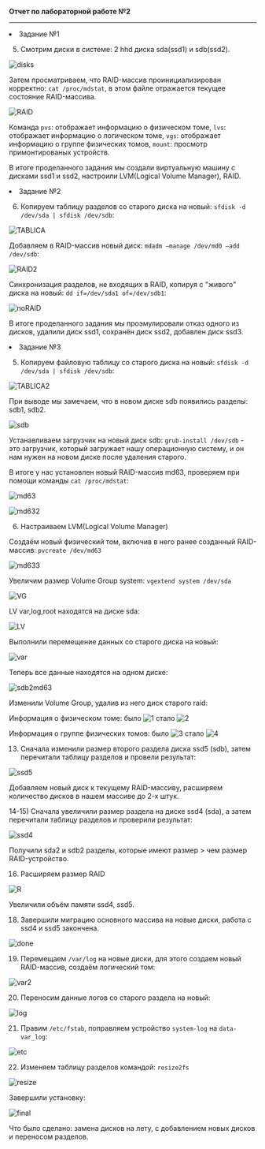 **Отчет по лабораторной работе №2**
***
<li>Задание №1</li>

5) Смотрим диски в системе: 2 hhd диска sda(ssd1) и sdb(ssd2).

![disks](https://github.com/Kc0va/suzenOS/blob/master/laba%202/images/%D0%BF%D1%83%D0%BD%D0%BA%D1%82%205.png?raw=true)

Затем просматриваем, что RAID-массив проинициализирован корректно: `cat /proc/mdstat`, в этом файле отражается текущее состояние RAID-массива.

![RAID](https://github.com/Kc0va/suzenOS/blob/master/laba%202/images/RAID.png?raw=true)

Команда `pvs`: отображает информацию о физическом томе, `lvs`: отображает информацию о логическом томе, `vgs`: отображает информацию о группе физических томов, `mount`: просмотр примонтированых устройств.

В итоге проделанного задания мы создали виртуальную машину с дисками ssd1 и ssd2, настроили LVM(Logical Volume Manager), RAID.

<li>Задание №2</li>

6) Копируем таблицу разделов со старого диска на новый: `sfdisk -d /dev/sda | sfdisk /dev/sdb`:

![TABLICA](https://github.com/Kc0va/suzenOS/blob/master/laba%202/images/TABLICA.png?raw=true)

 Добавляем в RAID-массив новый диск: `mdadm —manage /dev/md0 —add /dev/sdb`:

![RAID2](https://github.com/Kc0va/suzenOS/blob/master/laba%202/images/RAID2.png?raw=true)

Cинхронизация разделов, не входящих в RAID, копируя с "живого" диска на новый: `dd if=/dev/sda1 of=/dev/sdb1`:

![noRAID](https://github.com/Kc0va/suzenOS/blob/master/laba%202/images/noRAID.png?raw=true)

В итоге проделанного задания мы проэмулировали отказ одного из дисков, удалили диск ssd1, сохранён диск ssd2, добавлен диск ssd3.

<li>Задание №3</li>

5) Копируем файловую таблицу со старого диска на новый: `sfdisk -d /dev/sda | sfdisk /dev/sdb`:

![TABLICA2](https://github.com/Kc0va/suzenOS/blob/master/laba%202/images/TABLICA2.png?raw=true)

При выводе мы замечаем, что в новом диске sdb появились разделы: sdb1, sdb2.

![sdb](https://github.com/Kc0va/suzenOS/blob/master/laba%202/images/sdb.png?raw=true)

Устанавливаем загрузчик на новый диск sdb: `grub-install /dev/sdb` - это загрузчик, который загружает нашу операционную систему, и он нам нужен на новом диске после удаления старого.

В итоге у нас установлен новый RAID-массив md63, проверяем при помощи команды `cat /proc/mdstat`:

![md63](https://github.com/Kc0va/suzenOS/blob/master/laba%202/images/md63.png?raw=true)

![md632](https://github.com/Kc0va/suzenOS/blob/master/laba%202/images/md632.png?raw=true)

6) Настраиваем LVM(Logical Volume Manager)

Создаём новый физический том, включив в него ранее созданный RAID-массив: `pvcreate /dev/md63`

![md633](https://github.com/Kc0va/suzenOS/blob/master/laba%202/images/md633.png?raw=true)

Увеличим размер Volume Group system: `vgextend system /dev/sda`

![VG](https://github.com/Kc0va/suzenOS/blob/master/laba%202/images/VG.png?raw=true)

LV var,log,root находятся на диске sda:

![LV](https://github.com/Kc0va/suzenOS/blob/master/laba%202/images/LV.png?raw=true)

Выполнили перемещение данных со старого диска на новый:

![var](https://github.com/Kc0va/suzenOS/blob/master/laba%202/images/var.png?raw=true)

Теперь все данные находятся на одном диске:

![sdb2md63](https://github.com/Kc0va/suzenOS/blob/master/laba%202/images/sdb2md63.png?raw=true)

Изменили Volume Group, удалив из него диск старого raid:

Информация о физическом томе: было ![1](https://github.com/Kc0va/suzenOS/blob/master/laba%202/images/1.png?raw=true)    стало ![2](https://github.com/Kc0va/suzenOS/blob/master/laba%202/images/2.png?raw=true)

Информация о группе физических томов: было ![3](https://github.com/Kc0va/suzenOS/blob/master/laba%202/images/3.png?raw=true)    стало ![4](https://github.com/Kc0va/suzenOS/blob/master/laba%202/images/4.png?raw=true)

13) Сначала изменили размер второго раздела диска ssd5 (sdb), затем перечитали таблицу разделов и провели результат:

![ssd5](https://github.com/Kc0va/suzenOS/blob/master/laba%202/images/ssd5.png?raw=true) 

Добавляем новый диск к текущему RAID-массиву, расширяем количество дисков в нашем массиве до 2-х штук.

14-15) Сначала увеличили размер раздела на диске ssd4 (sda), а затем перечитали таблицу разделов и проверили результат:

![ssd4](https://github.com/Kc0va/suzenOS/blob/master/laba%202/images/ssd4.png?raw=true) 

Получили sda2 и sdb2 разделы, которые имеют размер > чем размер RAID-устройство.

16) Расширяем размер RAID 

![R](https://github.com/Kc0va/suzenOS/blob/master/laba%202/images/R.png?raw=true) 

Увеличили объём памяти ssd4, ssd5.

18) Завершили миграцию основного массива на новые диски, работа с ssd4 и ssd5 закончена.

![done](https://github.com/Kc0va/suzenOS/blob/master/laba%202/images/done.png?raw=true) 

19) Перемещаем `/var/log` на новые диски, для этого создаем новый RAID-массив, создаём логический том:

![var2](https://github.com/Kc0va/suzenOS/blob/master/laba%202/images/var2.png?raw=true) 

20) Переносим данные логов со старого раздела на новый:

![log](https://github.com/Kc0va/suzenOS/blob/master/laba%202/images/log.png?raw=true) 

21) Правим `/etc/fstab`, поправляем устройство `system-log` на `data-var_log`:

![etc](https://github.com/Kc0va/suzenOS/blob/master/laba%202/images/etc.png?raw=true) 

22) Изменяем таблицу разделов командой: `resize2fs`

![resize](https://github.com/Kc0va/suzenOS/blob/master/laba%202/images/resize.png?raw=true) 

Завершили установку: 

![final](https://github.com/Kc0va/suzenOS/blob/master/laba%202/images/final.png?raw=true) 

Что было сделано: замена дисков на лету, с добавлением новых дисков и переносом разделов.

